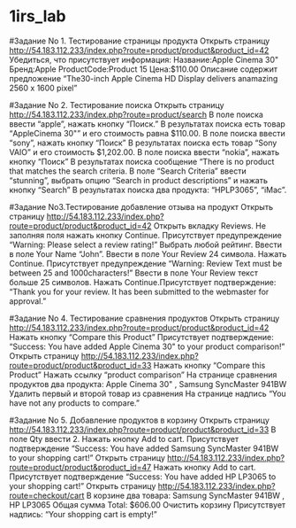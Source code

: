 # 1irs_lab

#Задание No 1. Тестирование страницы продукта
Открыть страницу http://54.183.112.233/index.php?route=product/product&product_id=42 Убедиться, что присутствует информация:
Название:Apple Cinema 30"
Бренд:Apple
ProductCode:Product 15
Цена:$110.00
Описание содержит предложение
“The30-inch Apple Cinema HD Display delivers anamazing 2560 x 1600 pixel”

#Задание No 2. Тестирование поиска
Открыть страницу
http://54.183.112.233/index.php?route=product/search
В поле поиска ввести “apple”, нажать кнопку “Поиск.”
В результатах поиска есть товар “AppleCinema 30"” и его стоимость равна $110.00.
В поле поиска ввести “sony”, нажать кнопку “Поиск” 
В результатах поиска есть товар “Sony VAIO” и его стоимость $1,202.00.
В поле поиска ввести “nokia”, нажать кнопку “Поиск” 
В результатах поиска сообщение “There is no product that matches the search criteria.
В поле “Search Criteria” ввести “stunning”, выбрать опцию “Search in product descriptions” и нажать кнопку “Search”
В результатах поиска два продукта: “HPLP3065”, “iMac”.

#Задание No3.Тестирование добавление отзыва на продукт
Открыть страницу
http://54.183.112.233/index.php?route=product/product&product_id=42
Открыть вкладку Reviews.
Не заполняя поля нажать кнопку Continue. Присутствует предупреждение “Warning: Please select a review rating!”
Выбрать любой рейтинг.
Ввести в поле Your Name “John”. Ввести в поле Your Review 24 символа. Нажать Continue.
Присутствует предупреждение “Warning: Review Text must be between 25 and 1000characters!” 
Ввести в поле Your Review текст больше 25 символов. Нажать Continue.Присутствует подтверждение: “Thank you for your review. It has been submitted to the webmaster for approval.”

#Задание No 4. Тестирование сравнения продуктов
Открыть страницу
http://54.183.112.233/index.php?route=product/product&product_id=42
Нажать кнопку “Compare this Product” 
Присутствует подтверждение: “Success: You have added Apple Cinema 30" to your product comparison!”
Открыть страницу
http://54.183.112.233/index.php?route=product/product&product_id=33
Нажать кнопку “Compare this Product”
Нажать ссылку “product comparison”
На странице сравнения продуктов два продукта: Apple Cinema 30" , Samsung SyncMaster 941BW
Удалить первый и второй товар из сравнения
На странице надпись “You have not any products to compare.”

#Задание No 5. Добавление продуктов в корзину
Открыть страницу
http://54.183.112.233/index.php?route=product/product&product_id=33
В поле Qty ввести 2.
Нажать кнопку Add to cart.
Присутствует подтверждение “Success: You have added Samsung SyncMaster 941BW to your shopping cart!”
Открыть страницу
http://54.183.112.233/index.php?route=product/product&product_id=47
Нажать кнопку Add to cart.
Присутствует подтверждение “Success: You have added HP LP3065 to your shopping cart!”
Открыть страницу
http://54.183.112.233/index.php?route=checkout/cart
В корзине два товара: Samsung SyncMaster 941BW , HP LP3065
Общая сумма Total: $606.00
Очистить корзину
Присутствует надпись: “Your shopping cart is empty!”


